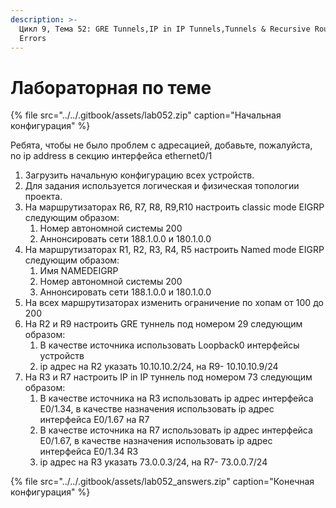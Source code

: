 ```yaml
---
description: >-
  Цикл 9, Тема 52: GRE Tunnels,IP in IP Tunnels,Tunnels & Recursive Routing
  Errors
---
```


# Лабораторная по теме

{% file src="../../.gitbook/assets/lab052.zip" caption="Начальная конфигурация" %}

Ребята, чтобы не было проблем с адресацией, добавьте, пожалуйста, no ip address в секцию интерфейса ethernet0/1

1. Загрузить начальную конфигурацию всех устройств.
2. Для задания используется логическая и физическая топологии проекта.
3. На маршрутизаторах R6, R7, R8, R9,R10 настроить classic mode EIGRP следующим образом:
   1. Номер автономной системы 200
   2. Аннонсировать сети 188.1.0.0 и 180.1.0.0
4. На маршрутизаторах R1, R2, R3, R4, R5 настроить Named mode EIGRP следующим образом:
   1. Имя NAMEDEIGRP
   2. Номер автономной системы 200
   3. Аннонсировать сети 188.1.0.0 и 180.1.0.0
5. На всех маршрутизаторах изменить ограничение по хопам от 100 до 200
6. На R2 и R9 настроить GRE туннель под номером 29 следующим образом:
   1. В качестве источника использовать Loopback0 интерфейсы устройств
   2. ip адрес на R2 указать 10.10.10.2/24, на R9- 10.10.10.9/24
7. На R3 и R7 настроить IP in IP туннель под номером 73 следующим образом:
   1. В качестве источника на R3 использовать ip адрес интерфейса E0/1.34, в качестве назначения использовать ip адрес интерфейса E0/1.67 на R7
   2. В качестве источника на R7 использовать ip адрес интерфейса E0/1.67, в качестве назначения использовать ip адрес интерфейса E0/1.34 R3
   3. ip адрес на R3 указать 73.0.0.3/24, на R7- 73.0.0.7/24

{% file src="../../.gitbook/assets/lab052\_answers.zip" caption="Конечная конфигурация" %}

